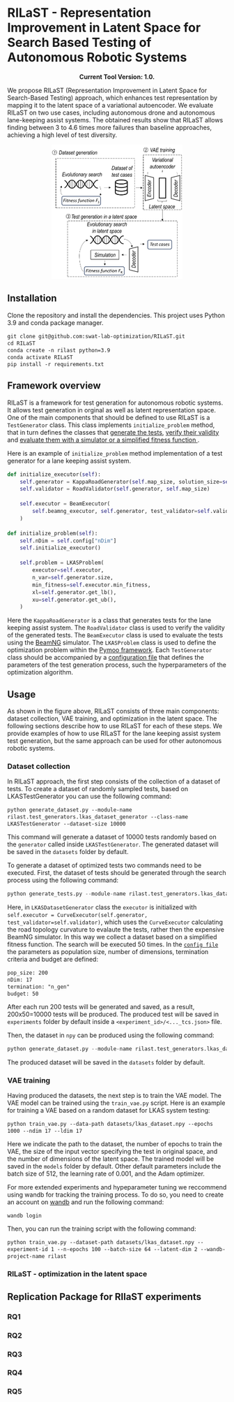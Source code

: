 # RILaST - Representation Improvement in Latent Space for Search Based Testing of Autonomous Robotic Systems

<p align="center">
  <b>Current Tool Version: 1.0.</b>
</p>

We propose RILaST (Representation Improvement in Latent Space for Search-Based Testing) approach, which enhances test representation by mapping it to the latent space of a variational autoencoder. We evaluate RILaST on two use cases, including autonomous drone and autonomous lane-keeping assist systems. The obtained results show that RILaST allows finding between 3 to 4.6 times more failures than baseline approaches, achieving a high level of test diversity.

<p float="center" align="center">
  <img src="images/diagram.png" width="300" /> 
</p>

## Installation

Clone the repository and install the dependencies. This project uses Python 3.9 and conda package manager.
```
git clone git@github.com:swat-lab-optimization/RILaST.git
cd RILaST
conda create -n rilast python=3.9
conda activate RILaST
pip install -r requirements.txt
```

## Framework overview
RILaST is a framework for test generation for autonomous robotic systems. It allows test generation in orginal as well as latent representation space. One of the main components that should be defined to use RILaST is a ```TestGenerator``` class. This class implements ```initialize_problem``` method, that in turn defines the classes that [generate the tests](rilast\generators\abstract_generator.py), [verify their validity](rilast\validators\abstract_validator.py) and [evaluate them with a simulator or a simplified fitness function ](rilast\evaluators\abstract_evaluator.py).

Here is an example of ```initialize_problem``` method implementation of a test generator for a lane keeping assist system.
```python
def initialize_executor(self):
    self.generator = KappaRoadGenerator(self.map_size, solution_size=self.nDim)
    self.validator = RoadValidator(self.generator, self.map_size)

    self.executor = BeamExecutor(
        self.beamng_executor, self.generator, test_validator=self.validator
    )

def initialize_problem(self):
    self.nDim = self.config["nDim"]
    self.initialize_executor()

    self.problem = LKASProblem(
        executor=self.executor,
        n_var=self.generator.size,
        min_fitness=self.executor.min_fitness,
        xl=self.generator.get_lb(),
        xu=self.generator.get_ub(),
    )
```
Here the ```KappaRoadGenerator``` is a class that generates tests for the lane keeping assist system. The ```RoadValidator``` class is used to verify the validity of the generated tests. The ```BeamExecutor``` class is used to evaluate the tests using the [BeamNG](https://beamng.tech/) simulator. The ```LKASProblem``` class is used to define the optimization problem within the [Pymoo framework](https://pymoo.org/index.html).
Each ```TestGenerator``` class should be accompanied by a [configuration file](rilast\test_generators\lkas_dataset_generator.py) that defines the parameters of the test generation process, such the hyperparameters of the optimization algorithm.

## Usage

As shown in the figure above, RILaST consists of three main components: dataset collection, VAE training, and optimization in the latent space. The following sections describe how to use RILaST for each of these steps. We provide examples of how to use RILaST for the lane keeping assist system test generation, but the same approach can be used for other autonomous robotic systems.

### Dataset collection

In RILaST approach, the first step consists of the collection of a dataset of tests. To create a dataset of randomly sampled tests, based on LKASTestGenerator you can use the following command:
```
python generate_dataset.py --module-name rilast.test_generators.lkas_dataset_generator --class-name LKASTestGenerator --dataset-size 10000
```
This command will generate a dataset of 10000 tests randomly based on the ```generator``` called inside ```LKASTestGenerator```. The generated dataset will be saved in the ```datasets``` folder by default.

To generate a dataset of optimized tests two commands need to be executed.
First, the dataset of tests should be generated through the search process using the following command:
```python
python generate_tests.py --module-name rilast.test_generators.lkas_dataset_generator --class-name LKASDatasetGenerator --runs 50 --algorithm ga --crossover one_point --mutation kappa
```
Here, in ```LKASDatasetGenerator``` class the ```executor``` is initialized with ```self.executor = CurveExecutor(self.generator, test_validator=self.validator)```, which uses the ```CurveExecutor``` calculating the road topology curvature to evalaute the tests, rather then the expensive BeamNG simulator. In this way we collect a dataset based on a simplified fitness function. The search will be executed 50 times.
In the [```config file```](rilast\test_generators\configs\lkas_dataset_generator.yaml) the parameters as population size, number of dimensions, termination criteria and budget are defined:
```
pop_size: 200
nDim: 17
termination: "n_gen"
budget: 50
```
After each run 200 tests will be generated and saved, as a result, 200x50=10000 tests will be produced. The produced test will be saved in ```experiments``` folder by default inside a ```<experiment_id>/<..._tcs.json>``` file.

Then, the dataset in ```npy``` can be produced using the following command:
```python
python generate_dataset.py --module-name rilast.test_generators.lkas_dataset_generator --class-name LKASDatasetGenerator --tc-dir <experiments>/<experiment_id>/<..._tcs.json>
```
The produced dataset will be saved in the ```datasets``` folder by default.
### VAE training
Having produced the datasets, the next step is to train the VAE model. The VAE model can be trained using the ```train_vae.py``` script. Here is an example for training a VAE based on a random dataset for LKAS system testing:
```
python train_vae.py --data-path datasets/lkas_dataset.npy --epochs 1000 --ndim 17 --ldim 17
```
Here we indicate the path to the dataset, the number of epochs to train the VAE,  the size of the input vector specifying the test in original space, and the number of dimensions of the latent space. The trained model will be saved in the ```models``` folder by default. Other default parameters include the batch size of 512, the learning rate of 0.001, and the Adam optimizer.

For more extended experiments and hypeparameter tuning we reccommend using wandb for tracking the training process. To do so, you need to create an account on [wandb](https://wandb.ai/) and run the following command:
```
wandb login
```
Then, you can run the training script with the following command:
```
python train_vae.py --dataset-path datasets/lkas_dataset.npy --experiment-id 1 --n-epochs 100 --batch-size 64 --latent-dim 2 --wandb-project-name rilast
```

### RILaST - optimization in the latent space

## Replication Package for RIlaST experiments

### RQ1

### RQ2

### RQ3

### RQ4

### RQ5